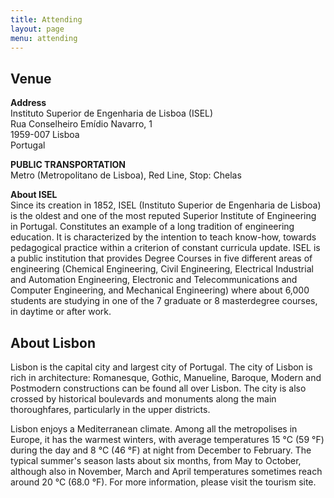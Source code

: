 ```yaml
---
title: Attending
layout: page
menu: attending
---
```


## <a name="attending-venue">Venue</a>

**Address**  
Instituto Superior de Engenharia de Lisboa (ISEL)  
Rua Conselheiro Emídio Navarro, 1  
1959-007 Lisboa  
Portugal

**PUBLIC TRANSPORTATION**  
Metro (Metropolitano de Lisboa), Red Line, Stop: Chelas

**About ISEL**  
Since its creation in 1852, ISEL (Instituto Superior de Engenharia de Lisboa) is 
the oldest and one of the most reputed Superior Institute of Engineering in 
Portugal. 
Constitutes an example of a long tradition of engineering education. 
It is characterized by the intention to teach know-how, towards pedagogical 
practice within a criterion of constant curricula update. ISEL is a public 
institution that provides Degree Courses in five different areas of engineering 
(Chemical Engineering, Civil Engineering, Electrical Industrial and Automation 
Engineering, Electronic and Telecommunications and Computer Engineering, and 
Mechanical Engineering) where about 6,000 students are studying in one of the 7 
graduate or 8 masterdegree courses, in daytime or after work.


## <a name="attending-about-lisbon">About Lisbon</a>

Lisbon is the capital city and largest city of Portugal. The city of Lisbon is 
rich in architecture: Romanesque, Gothic, Manueline, Baroque, Modern and 
Postmodern constructions can be found all over Lisbon. The city is also crossed 
by historical boulevards and monuments along the main thoroughfares, particularly 
in the upper districts.

Lisbon enjoys a Mediterranean climate. Among all the metropolises in Europe, it 
has the warmest winters, with average temperatures 15 °C (59 °F) during the day 
and 8 °C (46 °F) at night from December to February. The typical summer's season 
lasts about six months, from May to October, although also in November, March and 
April temperatures sometimes reach around 20 °C (68.0 °F). For more information, 
please visit the tourism site.

